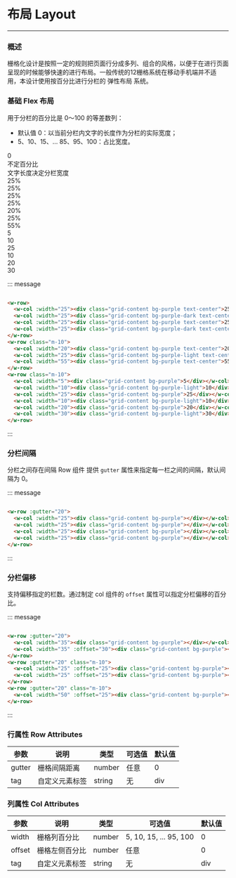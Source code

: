 # 布局 Layout

---

### 概述
栅格化设计是按照一定的规则把页面行分成多列、组合的风格，以便于在进行页面呈现的时候能够快速的进行布局。一般传统的12栅格系统在移动手机端并不适用，本设计使用按百分比进行分栏的 弹性布局 系统。

### 基础 Flex 布局

用于分栏的百分比是 0～100 的等差数列：<br>
- 默认值 0：以当前分栏内文字的长度作为分栏的实际宽度；
- 5、10、15、... 85、95、100：占比宽度。
<div class="message">
 <w-row>
   <w-col :width="0"><div class="grid-content bg-purple text-center">0</div></w-col>
   <w-col :width="0"><div class="grid-content bg-purple-dark text-center">不定百分比</div></w-col>
   <w-col :width="0"><div class="grid-content bg-purple text-center">文字长度决定分栏宽度</div></w-col>
 </w-row>
 <w-row class="m-10">
   <w-col :width="25"><div class="grid-content bg-purple text-center">25%</div></w-col>
   <w-col :width="25"><div class="grid-content bg-purple-dark text-center">25%</div></w-col>
   <w-col :width="25"><div class="grid-content bg-purple text-center">25%</div></w-col>
   <w-col :width="25"><div class="grid-content bg-purple-dark text-center">25%</div></w-col>
 </w-row>
 <w-row class="m-10">
   <w-col :width="20"><div class="grid-content bg-purple text-center">20%</div></w-col>
   <w-col :width="25"><div class="grid-content bg-purple-light text-center">25%</div></w-col>
   <w-col :width="55"><div class="grid-content bg-purple text-center">55%</div></w-col>
 </w-row>
 <w-row class="m-10">
   <w-col :width="5"><div class="grid-content bg-purple">5</div></w-col>
   <w-col :width="10"><div class="grid-content bg-purple-light">10</div></w-col>
   <w-col :width="25"><div class="grid-content bg-purple">25</div></w-col>
   <w-col :width="10"><div class="grid-content bg-purple-light">10</div></w-col>
   <w-col :width="20"><div class="grid-content bg-purple">20</div></w-col>
   <w-col :width="30"><div class="grid-content bg-purple-light">30</div></w-col>
 </w-row>
</div>

::: message
```html

<w-row>
  <w-col :width="25"><div class="grid-content bg-purple text-center">25%</div></w-col>
  <w-col :width="25"><div class="grid-content bg-purple-dark text-center">25%</div></w-col>
  <w-col :width="25"><div class="grid-content bg-purple text-center">25%</div></w-col>
  <w-col :width="25"><div class="grid-content bg-purple-dark text-center">25%</div></w-col>
</w-row>
<w-row class="m-10">
  <w-col :width="20"><div class="grid-content bg-purple text-center">20%</div></w-col>
  <w-col :width="25"><div class="grid-content bg-purple-light text-center">25%</div></w-col>
  <w-col :width="55"><div class="grid-content bg-purple text-center">55%</div></w-col>
</w-row>
<w-row class="m-10">
  <w-col :width="5"><div class="grid-content bg-purple">5</div></w-col>
  <w-col :width="10"><div class="grid-content bg-purple-light">10</div></w-col>
  <w-col :width="25"><div class="grid-content bg-purple">25</div></w-col>
  <w-col :width="10"><div class="grid-content bg-purple-light">10</div></w-col>
  <w-col :width="20"><div class="grid-content bg-purple">20</div></w-col>
  <w-col :width="30"><div class="grid-content bg-purple-light">30</div></w-col>
</w-row>

```
:::

### 分栏间隔

分栏之间存在间隔
Row 组件 提供 ```gutter``` 属性来指定每一栏之间的间隔，默认间隔为 0。

<div class="message">
  <w-row :gutter="20">
    <w-col :width="25"><div class="grid-content bg-purple"></div></w-col>
    <w-col :width="25"><div class="grid-content bg-purple"></div></w-col>
    <w-col :width="25"><div class="grid-content bg-purple"></div></w-col>
    <w-col :width="25"><div class="grid-content bg-purple"></div></w-col>
  </w-row>
</div>

::: message

```html

<w-row :gutter="20">
  <w-col :width="25"><div class="grid-content bg-purple"></div></w-col>
  <w-col :width="25"><div class="grid-content bg-purple"></div></w-col>
  <w-col :width="25"><div class="grid-content bg-purple"></div></w-col>
  <w-col :width="25"><div class="grid-content bg-purple"></div></w-col>
</w-row>

```

:::

### 分栏偏移

支持偏移指定的栏数。通过制定 col 组件的 ```offset``` 属性可以指定分栏偏移的百分比。

<div class="message">
  <w-row :gutter="20">
    <w-col :width="35"><div class="grid-content bg-purple"></div></w-col>
    <w-col :width="35" :offset="30"><div class="grid-content bg-purple"></div></w-col>
  </w-row>
  <w-row :gutter="20" class="m-10">
    <w-col :width="25" :offset="25"><div class="grid-content bg-purple"></div></w-col>
    <w-col :width="25" :offset="25"><div class="grid-content bg-purple"></div></w-col>
  </w-row>
  <w-row :gutter="20" class="m-10">
    <w-col :width="50" :offset="25"><div class="grid-content bg-purple"></div></w-col>
  </w-row>
</div>

::: message

```html

<w-row :gutter="20">
  <w-col :width="35"><div class="grid-content bg-purple"></div></w-col>
  <w-col :width="35" :offset="30"><div class="grid-content bg-purple"></div></w-col>
</w-row>
<w-row :gutter="20" class="m-10">
  <w-col :width="25" :offset="25"><div class="grid-content bg-purple"></div></w-col>
  <w-col :width="25" :offset="25"><div class="grid-content bg-purple"></div></w-col>
</w-row>
<w-row :gutter="20" class="m-10">
  <w-col :width="50" :offset="25"><div class="grid-content bg-purple"></div></w-col>
</w-row>

```

:::

### 行属性 Row Attributes

|参数|说明|类型|可选值|默认值|
|---|---|---|---|---|
|gutter|栅格间隔距离|number|任意|0|
|tag|自定义元素标签|string|无|div|

### 列属性 Col Attributes
|参数|说明|类型|可选值|默认值|
|---|---|---|---|---|
|width|栅格列百分比|number|5, 10, 15, ... 95, 100|0|
|offset|栅格左侧百分比|number|任意|0|
|tag|自定义元素标签|string|无|div|
